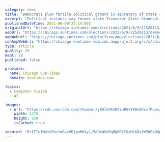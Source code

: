 ```yaml
---
category: news
title: "Democrats plow fertile political ground in secretary of state race, but still face ‘long row to hoe’"
excerpt: "Political insiders say former state Treasurer Alexi Giannoulias has important early leads in endorsements and fundraising in the secretary of state’s race. Chicago City Clerk Anna Valencia has also won crucial endorsements."
publishedDateTime: 2021-06-09T23:14:00Z
originalUrl: "https://chicago.suntimes.com/elections/2021/6/9/22526113/democrats-secretary-state-analysis-giannoulias-valencia-hastings-dowell-moore-edgar-garcia-underwood"
webUrl: "https://chicago.suntimes.com/elections/2021/6/9/22526113/democrats-secretary-state-analysis-giannoulias-valencia-hastings-dowell-moore-edgar-garcia-underwood"
ampWebUrl: "https://chicago.suntimes.com/platform/amp/elections/2021/6/9/22526113/democrats-secretary-state-analysis-giannoulias-valencia-hastings-dowell-moore-edgar-garcia-underwood"
cdnAmpWebUrl: "https://chicago-suntimes-com.cdn.ampproject.org/c/s/chicago.suntimes.com/platform/amp/elections/2021/6/9/22526113/democrats-secretary-state-analysis-giannoulias-valencia-hastings-dowell-moore-edgar-garcia-underwood"
type: article
quality: 29
heat: 29
published: false

provider:
  name: Chicago Sun-Times
  domain: suntimes.com

topics:
  - Computer Vision
  - AI

images:
  - url: "https://cdn.vox-cdn.com/thumbor/yKUlk9AnNTiuRGYYK0n8XxsfMuo=/0x0:1275x850/1400x1050/filters:focal(493x336:697x540):no_upscale()/cdn.vox-cdn.com/uploads/chorus_image/image/69431090/white_and_sos_field_combo.0.jpg"
    width: 1275
    height: 850
    isCached: true

secured: "RrfFIufMa1xEm/vmGazVBjgo66XyL/5dQcWhd8qNQ8O2YUqMiKDytW3hE49UpjVVQVbzPeZxFP825t4eDGby4vP1+grUO+2sBK3KAt12K8E4KxZZnavTeyBo19E96sjy+JLh3dsoHWua9ISPecdfkbIPeYtHdWasclGmnUyiqp0XSBBPEQ3gJujz4MBP4IRMcWS8Cigo94PwBn4iKv4Hh392h63jFxv7uZRMLCdBrgBxJHlXZESc3k0LZhlL1PrdvqhEDDEqpUGz05YiXXnuCMZ35PatzFXV0yQku6+tnBLv+vOkVSEKS/iwVa2iOoPMS9fr2IqdaPruIUYPSCGXxDkZ2I8C+PbXN0PC/9i7f84=;8PLM4oSlEoeLraeebfb3WQ=="
---
```


